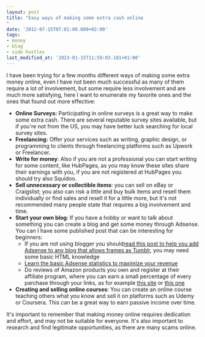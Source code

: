 ```yaml
---
layout: post
title: "Easy ways of making some extra cash online
"
date: '2012-07-15T07:01:00.000+02:00'
tags:
- money
- blog
- side hustles
last_modified_at: '2023-01-15T11:59:03.181+01:00'
---
```


I have been trying for a few months different ways of making some extra money online, even I have not been much successful as many of them require a lot of involvement, but some require less involvement and are much more satisfying, here I want to enumerate my favorite ones and the ones that found out more effective:

- **Online Surveys:** Participating in online surveys is a great way to make some extra cash. There are several reputable survey sites available, but if you're not from the US, you may have better luck searching for local survey sites.
- **Freelancing:** Offer your services such as writing, graphic design, or programming to clients through freelancing platforms such as Upwork or Freelancer.
- **Write for money**: Also if you are not a professional you can start writing for some content, like HubPages, as you may know these sites share their earnings with you, if you are not registered at HubPages you should try also Squidoo.
- **Sell unnecessary or collectible items**: you can sell on eBay or Craigslist; you also can risk a little and buy bulk items and resell them individually or find sales and resell it for a little more, but it's not recommended many people state that requires a big involvement and time.
- **Start your own blog**: If you have a hobby or want to talk about something you can create a blog and get some money through Adsense. You can I have some published post that can be interesting for beginners:
  - If you are not using blogger you should[read this post to help you add Adsense to any blog that allows frames as Tumblr](https://hubpages.com/technology/Adsense-in-3-simple-steps-to-any-blog), you may need some basic HTML knowledge
  - [Learn the basic Adsense statistics to maximize your revenue](https://hubpages.com/community/Adsense-for-everyone-understand-your-revenue-statistics)
  - Do reviews of Amazon products you own and register at their affiliate program, where you can earn a small percentage of every parchase through your links, as for example [this site](http://amazon-top-deals.blogspot.com.es/) or [this one](http://putinyourbasket.blogspot.com/)
- **Creating and selling online courses**: You can create an online course teaching others what you know and sell it on platforms such as Udemy or Coursera. This can be a great way to earn passive income over time.

It's important to remember that making money online requires dedication and effort, and may not be suitable for everyone. It's also important to research and find legitimate opportunities, as there are many scams online.
